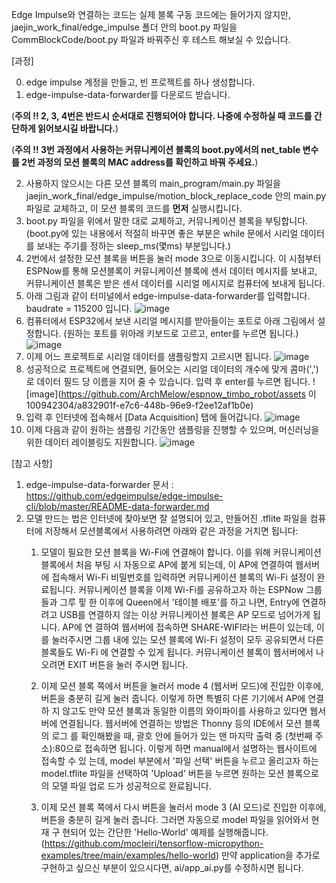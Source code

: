 Edge Impulse와 연결하는 코드는 실제 블록 구동 코드에는 들어가지 않지만, jaejin_work_final/edge_impulse 폴더 안의 boot.py 파일을 CommBlockCode/boot.py 파일과 바꿔주신 후 테스트 해보실 수 있습니다. 


[과정]

0. edge impulse 계정을 만들고, 빈 프로젝트를 하나 생성합니다.
1. edge-impulse-data-forwarder를 다운로드 받습니다.

(**주의 !! 2, 3, 4번은 반드시 순서대로 진행되어야 합니다. 나중에 수정하실 때 코드를 간단하게 읽어보시길 바랍니다.**)

(**주의 !! 3번 과정에서 사용하는 커뮤니케이션 블록의 boot.py에서의 net_table 변수를 2번 과정의 모션 블록의 MAC address를 확인하고 바꿔 주세요.**)

2. 사용하지 않으시는 다른 모션 블록의 main_program/main.py 파일을 jaejin_work_final/edge_impulse/motion_block_replace_code 안의 main.py 파일로 교체하고, 이 모션 블록의 코드를 **먼저** 실행시킵니다.
3. boot.py 파일을 위에서 말한 대로 교체하고, 커뮤니케이션 블록을 부팅합니다. (boot.py에 있는 내용에서 적절히 바꾸면 좋은 부분은 while 문에서 시리얼 데이터를 보내는 주기를 정하는 sleep_ms(몇ms) 부분입니다.) 
4. 2번에서 설정한 모션 블록을 버튼을 눌러 mode 3으로 이동시킵니다. 이 시점부터 ESPNow를 통해 모션블록이 커뮤니케이션 블록에 센서 데이터 메시지를 보내고, 커뮤니케이션 블록은 받은 센서 데이터를 시리얼 메시지로 컴퓨터에 보내게 됩니다.
5. 아래 그림과 같이 터미널에서 edge-impulse-data-forwarder를 입력합니다. baudrate = 115200 입니다.
   ![image](https://github.com/ArchMelow/espnow_timbo_robot/assets/100942304/d68be12b-1630-4595-8461-1ca43e598ff2)
6. 컴퓨터에서 ESP32에서 보낸 시리얼 메시지를 받아들이는 포트로 아래 그림에서 설정합니다. (원하는 포트를 위아래 키보드로 고르고, enter를 누르면 됩니다.)
   ![image](https://github.com/ArchMelow/espnow_timbo_robot/assets/100942304/08b413e4-f7af-4ba9-8a3b-d20185cf89b6)
7. 이제 어느 프로젝트로 시리얼 데이터를 샘플링할지 고르시면 됩니다.
   ![image](https://github.com/ArchMelow/espnow_timbo_robot/assets/100942304/97764318-19b7-4378-875d-8add00182c0d)
8. 성공적으로 프로젝트에 연결되면, 들어오는 시리얼 데이터의 개수에 맞게 콤마(',')로 데이터 필드 당 이름을 지어 줄 수 있습니다. 입력 후 enter를 누르면 됩니다.
   ![image](https://github.com/ArchMelow/espnow_timbo_robot/assets 이100942304/a832901f-e7c6-448b-96e9-f2ee12af1b0e)
9. 입력 후 인터넷에 접속해서 [Data Acquisition] 탭에 들어갑니다.
   ![image](https://github.com/ArchMelow/espnow_timbo_robot/assets/100942304/c5c8430c-f8e4-4fad-a11e-9dfef39de1ee)
10. 이제 다음과 같이 원하는 샘플링 기간동안 샘플링을 진행할 수 있으며, 머신러닝을 위한 데이터 레이블링도 지원합니다.
   ![image](https://github.com/ArchMelow/espnow_timbo_robot/assets/100942304/3d06bc1d-5fce-426c-a167-a1096b04e856)

[참고 사항] 
1. edge-impulse-data-forwarder 문서 : https://github.com/edgeimpulse/edge-impulse-cli/blob/master/README-data-forwarder.md
2. 모델 만드는 법은 인터넷에 찾아보면 잘 설명되어 있고, 만들어진 .tflite 파일을 컴퓨터에 저장해서 모션블록에서 사용하려면 아래와 같은 과정을 거치면 됩니다:
   1) 모델이 필요한 모션 블록을 Wi-Fi에 연결해야 합니다. 이를 위해 커뮤니케이션 블록에서 처음 부팅 시 자동으로 AP에 붙게 되는데, 이 AP에 연결하여 웹서버에
      접속해서 Wi-Fi 비밀번호를 입력하면 커뮤니케이션 블록의 Wi-Fi 설정이 완료됩니다. 커뮤니케이션 블록을 이제 Wi-Fi를 공유하고자 하는 ESPNow 그룹들과 그루
      핗 한 이후에 Queen에서 '테이블 배포'를 하고 나면, Entry에 연결하려고 USB를 연결하지 않는 이상 커뮤니케이션 블록은 AP 모드로 넘어가게 됩니다. AP에 연
      결하여 웹서버에 접속하면 SHARE-WIFI라는 버튼이 있는데, 이를 눌러주시면 그룹 내에 있는 모션 블록에 Wi-Fi 설정이 모두 공유되면서 다른 블록들도 Wi-Fi 에
      연결할 수 있게 됩니다. 커뮤니케이션 블록이 웹서버에서 나오려면 EXIT 버튼을 눌러 주시면 됩니다.

   2) 이제 모션 블록 쪽에서 버튼을 눌러서 mode 4 (웹서버 모드)에 진입한 이후에, 버튼을 충분히 길게 눌러 줍니다. 이렇게 하면 특별히 다른 기기에서 AP에 연결하
      지 않고도 만약 모션 블록과 동일한 이름의 와이파이를 사용하고 있다면 웹서버에 연결됩니다. 웹서버에 연결하는 방법은 Thonny 등의 IDE에서 모션 블록의 로그
      를 확인해봤을 때, 괄호 안에 들어가 있는 맨 마지막 출력 중 (첫번째 주소):80으로 접속하면 됩니다. 이렇게 하면 manual에서 설명하는 웹사이트에 접속할 수 있
      는데, model 부분에서 '파일 선택' 버튼을 누르고 올리고자 하는 model.tflite 파일을 선택하여 'Upload' 버튼을 누르면 원하는 모션 블록으로의 모델 파일 업로
      드가 성공적으로 완료됩니다.

   3) 이제 모션 블록 쪽에서 다시 버튼을 눌러서 mode 3 (AI 모드)로 진입한 이후에, 버튼을 충분히 길게 눌러 줍니다. 그러면 자동으로 model 파일을 읽어와서 현재 구
      현되어 있는 간단한 'Hello-World' 예제를 실행해줍니다. (https://github.com/mocleiri/tensorflow-micropython-examples/tree/main/examples/hello-world)
      만약 application을 추가로 구현하고 싶으신 부분이 있으시다면, ai/app_ai.py를 수정하시면 됩니다.




